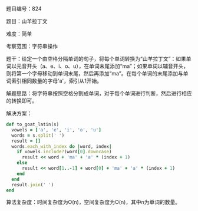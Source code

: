 题目编号：824

题目：山羊拉丁文

难度：简单

考察范围：字符串操作

题干：给定一个由空格分隔单词的句子，将每个单词转换为“山羊拉丁文”：如果单词以元音开头（a、e、i、o、u），在单词末尾添加“ma”；如果单词以辅音开头，则将第一个字母移动到单词末尾，然后再添加“ma”。在每个单词的末尾添加与单词索引相同数量的字母'a'，索引从1开始。

解题思路：将字符串按照空格分割成单词，对于每个单词进行判断，然后进行相应的转换即可。

解决方案：

```ruby
def to_goat_latin(s)
  vowels = ['a', 'e', 'i', 'o', 'u']
  words = s.split(' ')
  result = []
  words.each_with_index do |word, index|
    if vowels.include?(word[0].downcase)
      result << word + 'ma' + 'a' * (index + 1)
    else
      result << word[1..-1] + word[0] + 'ma' + 'a' * (index + 1)
    end
  end
  result.join(' ')
end
```

算法复杂度：时间复杂度为O(n)，空间复杂度为O(n)，其中n为单词的数量。